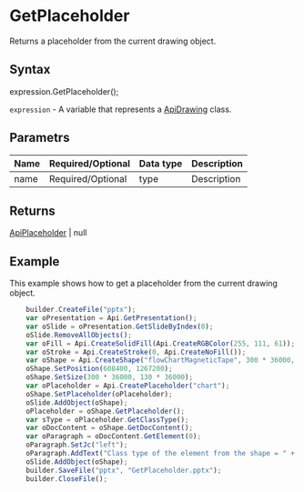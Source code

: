 # GetPlaceholder

Returns a placeholder from the current drawing object.

## Syntax

expression.GetPlaceholder();

`expression` - A variable that represents a [ApiDrawing](../ApiDrawing.md) class.

## Parametrs

| **Name** | **Required/Optional** | **Data type** | **Description** |
| ------------- | ------------- | ------------- | ------------- |
| name | Required/Optional | type | Description |

## Returns

[ApiPlaceholder](../../ApiPlaceholder/ApiPlaceholder.md) &#124; null


## Example

This example shows how to get a placeholder from the current drawing object.

```javascript
	builder.CreateFile("pptx");
	var oPresentation = Api.GetPresentation();
	var oSlide = oPresentation.GetSlideByIndex(0);
	oSlide.RemoveAllObjects();
	var oFill = Api.CreateSolidFill(Api.CreateRGBColor(255, 111, 61));
	var oStroke = Api.CreateStroke(0, Api.CreateNoFill());
	var oShape = Api.CreateShape("flowChartMagneticTape", 300 * 36000, 130 * 36000, oFill, oStroke);
	oShape.SetPosition(608400, 1267200);
	oShape.SetSize(300 * 36000, 130 * 36000);
	var oPlaceholder = Api.CreatePlaceholder("chart");
	oShape.SetPlaceholder(oPlaceholder);
	oSlide.AddObject(oShape);
	oPlaceholder = oShape.GetPlaceholder();
	var sType = oPlaceholder.GetClassType();
	var oDocContent = oShape.GetDocContent();
	var oParagraph = oDocContent.GetElement(0);
	oParagraph.SetJc("left");
	oParagraph.AddText("Class type of the element from the shape = " + sType);
	oSlide.AddObject(oShape);
	builder.SaveFile("pptx", "GetPlaceholder.pptx");
	builder.CloseFile();
```
